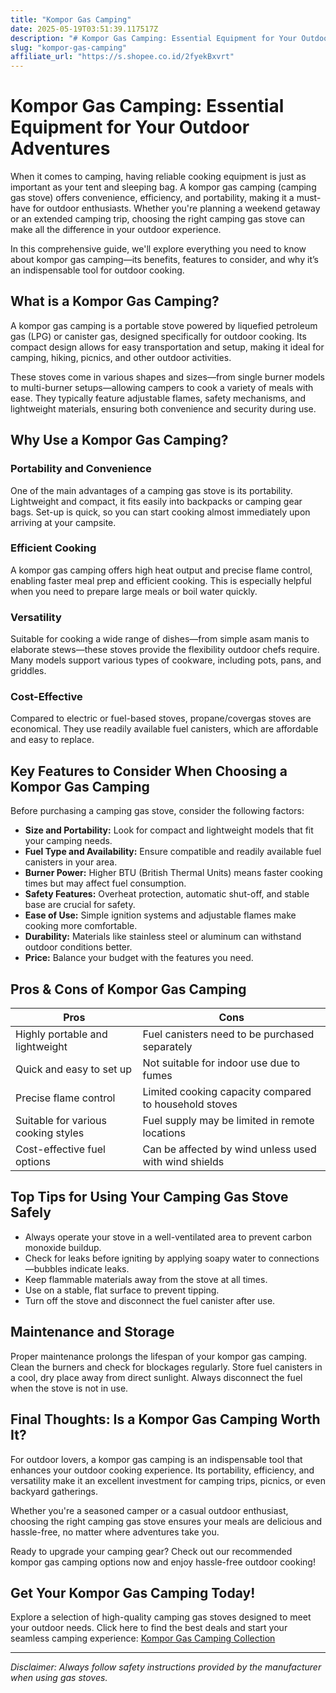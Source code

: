 ```yaml
---
title: "Kompor Gas Camping"
date: 2025-05-19T03:51:39.117517Z
description: "# Kompor Gas Camping: Essential Equipment for Your Outdoor Adventures..."
slug: "kompor-gas-camping"
affiliate_url: "https://s.shopee.co.id/2fyekBxvrt"
---
```

# Kompor Gas Camping: Essential Equipment for Your Outdoor Adventures

When it comes to camping, having reliable cooking equipment is just as important as your tent and sleeping bag. A kompor gas camping (camping gas stove) offers convenience, efficiency, and portability, making it a must-have for outdoor enthusiasts. Whether you're planning a weekend getaway or an extended camping trip, choosing the right camping gas stove can make all the difference in your outdoor experience.

In this comprehensive guide, we'll explore everything you need to know about kompor gas camping—its benefits, features to consider, and why it’s an indispensable tool for outdoor cooking.

## What is a Kompor Gas Camping?

A kompor gas camping is a portable stove powered by liquefied petroleum gas (LPG) or canister gas, designed specifically for outdoor cooking. Its compact design allows for easy transportation and setup, making it ideal for camping, hiking, picnics, and other outdoor activities.

These stoves come in various shapes and sizes—from single burner models to multi-burner setups—allowing campers to cook a variety of meals with ease. They typically feature adjustable flames, safety mechanisms, and lightweight materials, ensuring both convenience and security during use.

## Why Use a Kompor Gas Camping?

### Portability and Convenience
One of the main advantages of a camping gas stove is its portability. Lightweight and compact, it fits easily into backpacks or camping gear bags. Set-up is quick, so you can start cooking almost immediately upon arriving at your campsite.

### Efficient Cooking
A kompor gas camping offers high heat output and precise flame control, enabling faster meal prep and efficient cooking. This is especially helpful when you need to prepare large meals or boil water quickly.

### Versatility
Suitable for cooking a wide range of dishes—from simple asam manis to elaborate stews—these stoves provide the flexibility outdoor chefs require. Many models support various types of cookware, including pots, pans, and griddles.

### Cost-Effective
Compared to electric or fuel-based stoves, propane/covergas stoves are economical. They use readily available fuel canisters, which are affordable and easy to replace.

## Key Features to Consider When Choosing a Kompor Gas Camping

Before purchasing a camping gas stove, consider the following factors:

- **Size and Portability:** Look for compact and lightweight models that fit your camping needs.
- **Fuel Type and Availability:** Ensure compatible and readily available fuel canisters in your area.
- **Burner Power:** Higher BTU (British Thermal Units) means faster cooking times but may affect fuel consumption.
- **Safety Features:** Overheat protection, automatic shut-off, and stable base are crucial for safety.
- **Ease of Use:** Simple ignition systems and adjustable flames make cooking more comfortable.
- **Durability:** Materials like stainless steel or aluminum can withstand outdoor conditions better.
- **Price:** Balance your budget with the features you need.

## Pros & Cons of Kompor Gas Camping

| Pros                                    | Cons                                         |
|-----------------------------------------|----------------------------------------------|
| Highly portable and lightweight       | Fuel canisters need to be purchased separately |
| Quick and easy to set up               | Not suitable for indoor use due to fumes |
| Precise flame control                   | Limited cooking capacity compared to household stoves |
| Suitable for various cooking styles     | Fuel supply may be limited in remote locations |
| Cost-effective fuel options             | Can be affected by wind unless used with wind shields |

## Top Tips for Using Your Camping Gas Stove Safely

- Always operate your stove in a well-ventilated area to prevent carbon monoxide buildup.
- Check for leaks before igniting by applying soapy water to connections—bubbles indicate leaks.
- Keep flammable materials away from the stove at all times.
- Use on a stable, flat surface to prevent tipping.
- Turn off the stove and disconnect the fuel canister after use.

## Maintenance and Storage

Proper maintenance prolongs the lifespan of your kompor gas camping. Clean the burners and check for blockages regularly. Store fuel canisters in a cool, dry place away from direct sunlight. Always disconnect the fuel when the stove is not in use.

## Final Thoughts: Is a Kompor Gas Camping Worth It?

For outdoor lovers, a kompor gas camping is an indispensable tool that enhances your outdoor cooking experience. Its portability, efficiency, and versatility make it an excellent investment for camping trips, picnics, or even backyard gatherings.

Whether you're a seasoned camper or a casual outdoor enthusiast, choosing the right camping gas stove ensures your meals are delicious and hassle-free, no matter where adventures take you.

Ready to upgrade your camping gear? Check out our recommended kompor gas camping options now and enjoy hassle-free outdoor cooking!

## Get Your Kompor Gas Camping Today!
Explore a selection of high-quality camping gas stoves designed to meet your outdoor needs. Click here to find the best deals and start your seamless camping experience: [Kompor Gas Camping Collection](https://s.shopee.co.id/2fyekBxvrt)

---

*Disclaimer: Always follow safety instructions provided by the manufacturer when using gas stoves.*